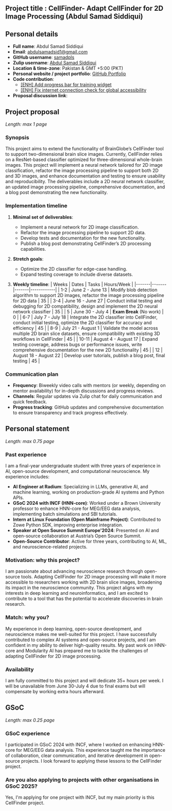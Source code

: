 ## Project title : CellFinder- Adapt CellFinder for 2D Image Processing (Abdul Samad Siddiqui)

## Personal details
- **Full name**: Abdul Samad Siddiqui
- **Email**: abdulsamadsid1@gmail.com
- **GitHub username**: [samadpls](https://github.com/samadpls)
- **Zulip username**: [Abdul Samad Siddiqui](https://neuroinformatics.zulipchat.com/#user/890604)
- **Location & time-zone**: Pakistan & GMT +5:00 (PKT)
- **Personal website / project portfolio**: [GitHub Portfolio](https://github.com/samadpls/)
- **Code contribution**: 
  - [[ENH] Add progress bar for training widget](https://github.com/brainglobe/cellfinder/pull/500)
  - [[ENH] Fix internet connection check for global accessibility](https://github.com/brainglobe/brainglobe-atlasapi/pull/536)
- **Proposal discussion link**: 

## Project proposal 
_Length: max 1 page_

### Synopsis
This project aims to extend the functionality of BrainGlobe’s CellFinder tool to support two-dimensional brain slice images. Currently, CellFinder relies on a ResNet-based classifier optimized for three-dimensional whole-brain images. This project will implement a neural network tailored for 2D image classification, refactor the image processing pipeline to support both 2D and 3D images, and enhance documentation and testing to ensure usability and reproducibility. The deliverables include a 2D neural network classifier, an updated image processing pipeline, comprehensive documentation, and a blog post demonstrating the new functionality.

### Implementation timeline
1. **Minimal set of deliverables**:
   - Implement a neural network for 2D image classification.
   - Refactor the image processing pipeline to support 2D data.
   - Develop tests and documentation for the new functionality.
   - Publish a blog post demonstrating CellFinder’s 2D processing capabilities.

2. **Stretch goals**:
   - Optimize the 2D classifier for edge-case handling.
   - Expand testing coverage to include diverse datasets.

3. **Weekly timeline**:
   | Weeks | Dates | Tasks | Hours/Week |
   |-------|-------|-------|------------|
   | 1-2   | June 2 - June 13 | Modify blob detection algorithm to support 2D images, refactor the image processing pipeline for 2D data | 35 |
   | 3-4   | June 16 - June 27 | Conduct initial testing and debugging for 2D compatibility, design and implement the 2D neural network classifier | 35 |
   | 5     | June 30 - July 4 | **Exam Break** (No work) | 0 |
   | 6-7   | July 7 - July 18 | Integrate the 2D classifier into CellFinder, conduct initial testing, optimize the 2D classifier for accuracy and efficiency | 45 |
   | 8-9   | July 21 - August 1 | Validate the model across multiple 2D brain slice datasets, ensure compatibility with existing 3D workflows in CellFinder | 45 |
   | 10-11 | August 4 - August 17 | Expand testing coverage, address bugs or performance issues, write comprehensive documentation for the new 2D functionality | 45 |
   | 12    | August 18 - August 22 | Develop user tutorials, publish a blog post, final testing | 45 |

### Communication plan
- **Frequency**: Biweekly video calls with mentors (or weekly, depending on mentor availability) for in-depth discussions and progress reviews.
- **Channels**: Regular updates via Zulip chat for daily communication and quick feedback.
- **Progress tracking**: GitHub updates and comprehensive documentation to ensure transparency and track progress effectively.

## Personal statement
_Length: max 0.75 page_

### Past experience
I am a final-year undergraduate student with three years of experience in AI, open-source development, and computational neuroscience. My experience includes:
- **AI Engineer at Radium**: Specializing in LLMs, generative AI, and machine learning, working on production-grade AI systems and Python APIs.
- **GSoC 2024 with INCF (HNN-core)**: Worked under a Brown University professor to enhance HNN-core for MEG/EEG data analysis, implementing batch simulations and SBI tutorials.
- **Intern at Linux Foundation (Open Mainframe Project)**: Contributed to Zowe Python SDK, improving enterprise integration.
- **Speaker at Open Source Summit Europe'2024**: Presented on AI and open-source collaboration at Austria’s Open Source Summit.
- **Open-Source Contributor**: Active for three years, contributing to AI, ML, and neuroscience-related projects.

### Motivation: why this project?
I am passionate about advancing neuroscience research through open-source tools. Adapting CellFinder for 2D image processing will make it more accessible to researchers working with 2D brain slice images, broadening its impact in the neuroscience community. This project aligns with my interests in deep learning and neuroinformatics, and I am excited to contribute to a tool that has the potential to accelerate discoveries in brain research.

### Match: why you?
My experience in deep learning, open-source development, and neuroscience makes me well-suited for this project. I have successfully contributed to complex AI systems and open-source projects, and I am confident in my ability to deliver high-quality results. My past work on HNN-core and Modularity AI has prepared me to tackle the challenges of adapting CellFinder for 2D image processing.

### Availability
I am fully committed to this project and will dedicate 35+ hours per week. I will be unavailable from June 30-July 4 due to final exams but will compensate by working extra hours afterward.

## GSoC
_Length: max 0.25 page_

### GSoC experience
I participated in GSoC 2024 with INCF, where I worked on enhancing HNN-core for MEG/EEG data analysis. This experience taught me the importance of collaboration, clear communication, and iterative development in open-source projects. I look forward to applying these lessons to the CellFinder project.

### Are you also applying to projects with other organisations in GSoC 2025?
Yes, I'm applying for one project with INCF, but my main priority is this CellFinder project.